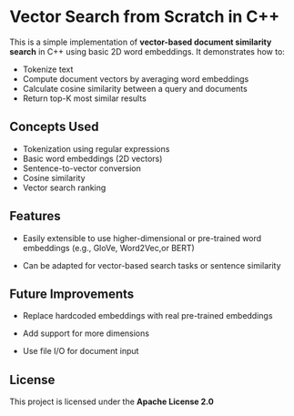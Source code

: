 # Vector Search from Scratch in C++

This is a simple implementation of **vector-based document similarity search** in C++ using basic 2D word embeddings. It demonstrates how to:

- Tokenize text
- Compute document vectors by averaging word embeddings
- Calculate cosine similarity between a query and documents
- Return top-K most similar results

## Concepts Used

- Tokenization using regular expressions
- Basic word embeddings (2D vectors)
- Sentence-to-vector conversion
- Cosine similarity
- Vector search ranking

## Features

- Easily extensible to use higher-dimensional or pre-trained word embeddings (e.g., GloVe, Word2Vec,or BERT)

- Can be adapted for vector-based search tasks or sentence similarity

## Future Improvements

- Replace hardcoded embeddings with real pre-trained embeddings

- Add support for more dimensions

- Use file I/O for document input

## License

This project is licensed under the **Apache License 2.0**

